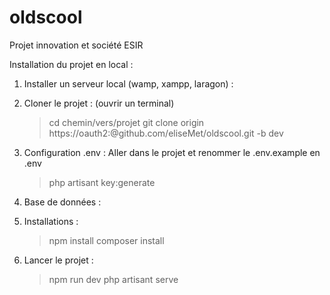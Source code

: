 # oldscool
Projet innovation et société ESIR

Installation du projet en local : 

  1. Installer un serveur local (wamp, xampp, laragon) :
     
  3. Cloner le projet : (ouvrir un terminal)
       > cd chemin/vers/projet
       > git clone origin https://oauth2:<YOUR TOKEN>@github.com/eliseMet/oldscool.git -b dev

  4. Configuration .env :
     Aller dans le projet et renommer le .env.example en .env
       > php artisant key:generate

  5. Base de données :
  
  6. Installations :
       > npm install
       > composer install

   7. Lancer le projet :
        > npm run dev 
        > php artisant serve
